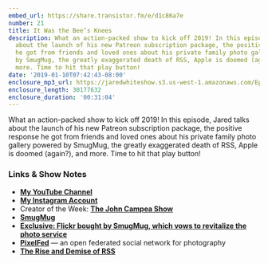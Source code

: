 ```yaml
---
embed_url: https://share.transistor.fm/e/d1c86a7e
number: 21
title: It Was the Bee’s Knees
description: What an action-packed show to kick off 2019! In this episode, Jared talks
  about the launch of his new Patreon subscription package, the positive response
  he got from friends and loved ones about his private family photo gallery powered
  by SmugMug, the greatly exaggerated death of RSS, Apple is doomed (again?), and
  more. Time to hit that play button!
date: '2019-01-10T07:42:43-08:00'
enclosure_mp3_url: https://jaredwhiteshow.s3.us-west-1.amazonaws.com/Episode%2021%20-%20It%20Was%20Really%20the%20Bees%20Knees.mp3
enclosure_length: 30177632
enclosure_duration: '00:31:04'
---
```


What an action-packed show to kick off 2019! In this episode, Jared talks about the launch of his new Patreon subscription package, the positive response he got from friends and loved ones about his private family photo gallery powered by SmugMug, the greatly exaggerated death of RSS, Apple is doomed (again?), and more. Time to hit that play button!

### Links & Show Notes

* [**My YouTube Channel**](https://www.youtube.com/channel/UCx90UL8AZfxSbBbFQ7L2t5w) 
* [**My Instagram Account**](https://instagram.com/essentiallifejared) 
* Creator of the Week: [**The John Campea Show**](http://thejohncampeashow.com/) 
* [**SmugMug**](https://smugmug.com/) 
* [**Exclusive: Flickr bought by SmugMug, which vows to revitalize the photo service**](https://www.usatoday.com/story/tech/2018/04/20/smugmug-buys-flickr-verizon-oath/537377002/) 
* [**PixelFed**](https://pixelfed.org/) — an open federated social network for photography
* [**The Rise and Demise of RSS**](https://motherboard.vice.com/en_us/article/a3mm4z/the-rise-and-demise-of-rss)